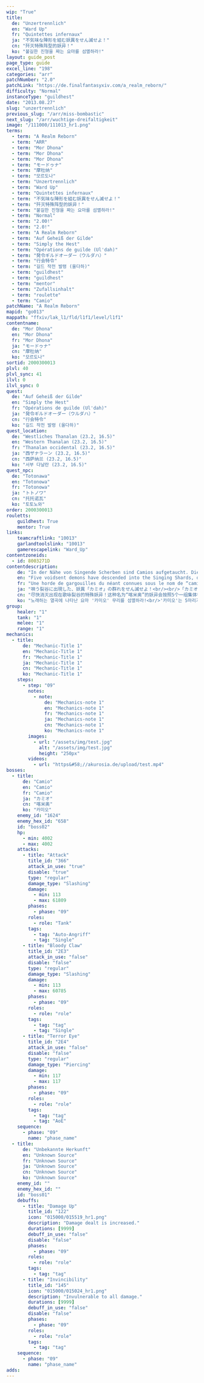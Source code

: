 ```yaml
---
wip: "True"
title:
  de: "Unzertrennlich"
  en: "Ward Up"
  fr: "Quintettes infernaux"
  ja: "不気味な陣形を組む妖異をせん滅せよ！"
  cn: "歼灭特殊阵型的妖异！"
  ko: "불길한 진형을 짜는 요마를 섬멸하라!"
layout: guide_post
page_type: guide
excel_line: "198"
categories: "arr"
patchNumber: "2.0"
patchLink: "https://de.finalfantasyxiv.com/a_realm_reborn/"
difficulty: "Normal"
instanceType: "guildhest"
date: "2013.08.27"
slug: "unzertrennlich"
previous_slug: "/arr/miss-bombastic"
next_slug: "/arr/wuchtige-dreifaltigkeit"
image: "/111000/111013_hr1.png"
terms:
  - term: "A Realm Reborn"
  - term: "ARR"
  - term: "Mor Dhona"
  - term: "Mor Dhona"
  - term: "Mor Dhona"
  - term: "モードゥナ"
  - term: "摩杜纳"
  - term: "모르도나"
  - term: "Unzertrennlich"
  - term: "Ward Up"
  - term: "Quintettes infernaux"
  - term: "不気味な陣形を組む妖異をせん滅せよ！"
  - term: "歼灭特殊阵型的妖异！"
  - term: "불길한 진형을 짜는 요마를 섬멸하라!"
  - term: "Normal"
  - term: "2.00!"
  - term: "2.0!"
  - term: "A Realm Reborn"
  - term: "Auf Geheiß der Gilde"
  - term: "Simply the Hest"
  - term: "Opérations de guilde (Ul'dah)"
  - term: "発令ギルドオーダー（ウルダハ）"
  - term: "行会特令"
  - term: "길드 작전 발령 (울다하)"
  - term: "guildhest"
  - term: "guildhest"
  - term: "mentor"
  - term: "Zufallsinhalt"
  - term: "roulette"
  - term: "Camio"
patchName: "A Realm Reborn"
mapid: "go013"
mappath: "ffxiv/lak_l1/fld/l1f1/level/l1f1"
contentname:
  de: "Mor Dhona"
  en: "Mor Dhona"
  fr: "Mor Dhona"
  ja: "モードゥナ"
  cn: "摩杜纳"
  ko: "모르도나"
sortid: 2000300013
plvl: 40
plvl_sync: 41
ilvl: 0
ilvl_sync: 0
quest:
  de: "Auf Geheiß der Gilde"
  en: "Simply the Hest"
  fr: "Opérations de guilde (Ul'dah)"
  ja: "発令ギルドオーダー（ウルダハ）"
  cn: "行会特令"
  ko: "길드 작전 발령 (울다하)"
quest_location:
  de: "Westliches Thanalan (23.2, 16.5)"
  en: "Western Thanalan (23.2, 16.5)"
  fr: "Thanalan occidental (23.2, 16.5)"
  ja: "西ザナラーン (23.2, 16.5)"
  cn: "西萨纳兰 (23.2, 16.5)"
  ko: "서부 다날란 (23.2, 16.5)"
quest_npc:
  de: "Totonawa"
  en: "Totonowa"
  fr: "Totonowa"
  ja: "トトノワ"
  cn: "托托诺瓦"
  ko: "토토노와"
order: 2000300013
rouletts:
    guildhest: True
    mentor: True
links:
    teamcraftlink: "10013"
    garlandtoolslink: "10013"
    gamerescapelink: "Ward_Up"
contentzoneids:
  - id: 8003271D
contentdescription:
    de: "In der Nähe von Singende Scherben sind Camios aufgetaucht. Diese Nichtsgesandten schließen sich zu fünft zusammen und können nur zugleich vernichtet werden. Außerdem führen sie mit ihren magischen Formationen Effekte herbei, die du rechtzeitig vorausahnen musst!"
    en: "Five voidsent demons have descended into the Singing Shards, devouring the souls of any and all who cross their path. Early attempts at slaying the creatures have all ended in failure, for as long as one survives, it will continuously summon the fallen back to its side.<br/><br/><br/><br/>If a party were able to somehow time the killing blows necessary to fell all five of the creatures at once, victory may be possible. However, the demons will try and stop this by employing a combination of complex battle formations to thwart their pursuers' plans."
    fr: "Une horde de gargouilles du néant connues sous le nom de “camios” ont fait leur apparition à Pierrechantantes. Ces créatures forment un groupe de cinq et sont capables d'adopter différentes formations de combat, bénéficiant ainsi de pouvoirs magiques. Observez bien ces effets et terrassez ces êtres maudits!"
    ja: "唄う裂谷に出現した、妖異「カミオ」の群れをせん滅せよ！<br/><br/>「カミオ」は、5体1組を成す特殊な妖異である。<br/><br/>ほぼ同時に倒さねば、すぐに復活してしまうという。<br/><br/><br/><br/>さらに、討伐目標である「カミオ」たちは、<br/><br/>特殊効果を発揮する魔法陣のような陣形を組む。<br/><br/>奴らの陣形を見逃さず、その効果を把握しつつ戦え！"
    cn: "尽快消灭出现在歌咏裂谷的特殊妖异！这种名为“喀米奥”的妖异会按照5个一组集体行动。若是不能几乎同时打倒所有妖异它们很快就会再次复活。<br/><br/>另外，我们这次的目标甚至还会组成魔法阵，这种阵型能够发挥出特殊的效果。当看到它们开始组建阵型的时候一定要留神具体的效果！"
    ko: "노래하는 열곡에 나타난 요마 '카미오' 무리를 섬멸하라!<br/>'카미오'는 5마리가 한 조를 이루는 특수한 요마로,<br/>거의 동시에 쓰러뜨리지 않으면 곧바로 부활한다고 한다.<br/><br/>게다가 토벌 목표인 '카미오'들은<br/>특수한 효과를 발휘하는 마법진 같은 진형을 짠다.<br/>놈들이 짜는 진형을 잘 보고 어떤 효과인지 파악하며 싸워라!"
group:
    healer: "1"
    tank: "1"
    melee: "1"
    range: "1"
mechanics:
  - title:
      de: "Mechanic-Title 1"
      en: "Mechanic-Title 1"
      fr: "Mechanic-Title 1"
      ja: "Mechanic-Title 1"
      cn: "Mechanic-Title 1"
      ko: "Mechanic-Title 1"
    steps:
      - step: "09"
        notes:
          - note:
              de: "Mechanics-note 1"
              en: "Mechanics-note 1"
              fr: "Mechanics-note 1"
              ja: "Mechanics-note 1"
              cn: "Mechanics-note 1"
              ko: "Mechanics-note 1"
        images:
          - url: "/assets/img/test.jpg"
            alt: "/assets/img/test.jpg"
            height: "250px"
        videos:
          - url: "https&#58;//akurosia.de/upload/test.mp4"
bosses:
  - title:
      de: "Camio"
      en: "Camio"
      fr: "Camio"
      ja: "カミオ"
      cn: "喀米奥"
      ko: "카미오"
    enemy_id: "1624"
    enemy_hex_id: "658"
    id: "boss02"
    hp:
      - min: 4002
      - max: 4002
    attacks:
      - title: "Attack"
        title_id: "366"
        attack_in_use: "true"
        disable: "true"
        type: "regular"
        damage_type: "Slashing"
        damage:
          - min: 113
          - max: 61809
        phases:
          - phase: "09"
        roles:
          - role: "Tank"
        tags:
          - tag: "Auto-Angriff"
          - tag: "Single"
      - title: "Bloody Claw"
        title_id: "2E3"
        attack_in_use: "false"
        disable: "false"
        type: "regular"
        damage_type: "Slashing"
        damage:
          - min: 113
          - max: 60785
        phases:
          - phase: "09"
        roles:
          - role: "role"
        tags:
          - tag: "tag"
          - tag: "Single"
      - title: "Terror Eye"
        title_id: "2E4"
        attack_in_use: "false"
        disable: "false"
        type: "regular"
        damage_type: "Piercing"
        damage:
          - min: 117
          - max: 117
        phases:
          - phase: "09"
        roles:
          - role: "role"
        tags:
          - tag: "tag"
          - tag: "AoE"
    sequence:
      - phase: "09"
        name: "phase_name"
  - title:
      de: "Unbekannte Herkunft"
      en: "Unknown Source"
      fr: "Unknown Source"
      ja: "Unknown Source"
      cn: "Unknown Source"
      ko: "Unknown Source"
    enemy_id: ""
    enemy_hex_id: ""
    id: "boss01"
    debuffs:
      - title: "Damage Up"
        title_id: "122"
        icon: "015000/015519_hr1.png"
        description: "Damage dealt is increased."
        durations: [9999]
        debuff_in_use: "false"
        disable: "false"
        phases:
          - phase: "09"
        roles:
          - role: "role"
        tags:
          - tag: "tag"
      - title: "Invincibility"
        title_id: "145"
        icon: "015000/015024_hr1.png"
        description: "Invulnerable to all damage."
        durations: [9999]
        debuff_in_use: "false"
        disable: "false"
        phases:
          - phase: "09"
        roles:
          - role: "role"
        tags:
          - tag: "tag"
    sequence:
      - phase: "09"
        name: "phase_name"
adds:
---
```

